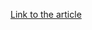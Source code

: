 [Link to the article](https://learn.microsoft.com/en-us/entra/identity/conditional-access/concept-token-protection)
